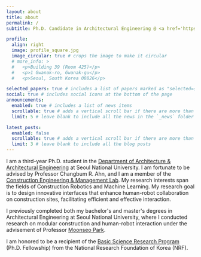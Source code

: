 ```yaml
---
layout: about
title: about
permalink: /
subtitle: Ph.D. Candidate in Architectural Engineering @ <a href='https://en.snu.ac.kr/'>Seoul National University</a> (Advisor Prof. <a href='https://scholar.google.com/citations?user=PJfny7sAAAAJ&hl=en&oi=ao'>Changbum R. Ahn</a>)

profile:
  align: right
  image: profile_square.jpg
  image_circular: true # crops the image to make it circular
  # more_info: >
  #   <p>Building 39 (Room 425)</p>
  #   <p>1 Gwanak-ro, Gwanak-gu</p>
  #   <p>Seoul, South Korea 08826</p>

selected_papers: true # includes a list of papers marked as "selected={true}"
social: true # includes social icons at the bottom of the page
announcements:
  enabled: true # includes a list of news items
  scrollable: true # adds a vertical scroll bar if there are more than 3 news items
  limit: 5 # leave blank to include all the news in the `_news` folder

latest_posts:
  enabled: false
  scrollable: true # adds a vertical scroll bar if there are more than 3 new posts items
  limit: 3 # leave blank to include all the blog posts
---
```


I am a third-year Ph.D. student in the [Department of Architecture & Architectural Engineering](https://architecture.snu.ac.kr/) at Seoul National University. I am fortunate to be advised by Professor Changbum R. Ahn, and I am a member of the [Construction Engineering & Management Lab](https://cem.snu.ac.kr/). My research interests span the fields of Construction Robotics and Machine Learning. My research goal is to design innovative interfaces that enhance human-robot collaboration on construction sites, facilitating efficient and effective interaction.

I previously completed both my bachelor's and master's degrees in Architectural Engineering at Seoul National University, where I conducted research on modular construction and human-robot interaction under the advisement of Professor [Moonseo Park](https://scholar.google.com/citations?user=lkrSqmIAAAAJ&hl=en).

I am honored to be a recipient of the [Basic Science Research Program](https://www.nrf.re.kr/biz/info/info/view?menu_no=378&biz_no=416) (Ph.D. Fellowship) from the National Research Foundation of Korea (NRF).
